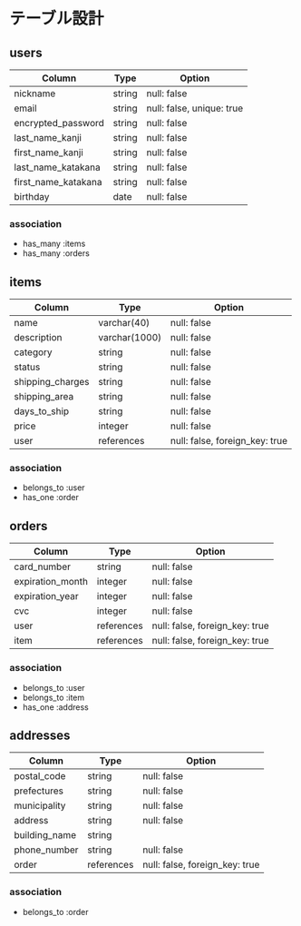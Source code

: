 # テーブル設計

## users

| Column              | Type   | Option                    |
| ------------------- | ------ | ------------------------- |
| nickname            | string | null: false               |
| email               | string | null: false, unique: true |
| encrypted_password  | string | null: false               |
| last_name_kanji     | string | null: false               |
| first_name_kanji    | string | null: false               |
| last_name_katakana  | string | null: false               |
| first_name_katakana | string | null: false               |
| birthday            | date   | null: false               |

### association

- has_many :items
- has_many :orders

## items

| Column           | Type          | Option                         |
| ---------------- | ------------- | ------------------------------ |
| name             | varchar(40)   | null: false                    |
| description      | varchar(1000) | null: false                    |
| category         | string        | null: false                    |
| status           | string        | null: false                    |
| shipping_charges | string        | null: false                    |
| shipping_area    | string        | null: false                    |
| days_to_ship     | string        | null: false                    |
| price            | integer       | null: false                    |
| user             | references    | null: false, foreign_key: true |

### association

- belongs_to :user
- has_one :order

## orders

| Column           | Type       | Option                         |
| ---------------- | ---------- | ------------------------------ |
| card_number      | string     | null: false                    |
| expiration_month | integer    | null: false                    |
| expiration_year  | integer    | null: false                    |
| cvc              | integer    | null: false                    |
| user             | references | null: false, foreign_key: true |
| item             | references | null: false, foreign_key: true |

### association

- belongs_to :user
- belongs_to :item
- has_one :address

## addresses

| Column        | Type       | Option                         |
| ------------- | ---------- | ------------------------------ |
| postal_code   | string     | null: false                    |
| prefectures   | string     | null: false                    |
| municipality  | string     | null: false                    |
| address       | string     | null: false                    |
| building_name | string     |                                |
| phone_number  | string     | null: false                    |
| order         | references | null: false, foreign_key: true |

### association

- belongs_to :order
